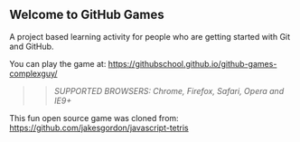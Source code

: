 ## Welcome to GitHub Games

A project based learning activity for people who are getting started with Git and GitHub.

You can play the game at: https://githubschool.github.io/github-games-complexguy/

>> _*SUPPORTED BROWSERS*: Chrome, Firefox, Safari, Opera and IE9+_

This fun open source game was cloned from: https://github.com/jakesgordon/javascript-tetris
